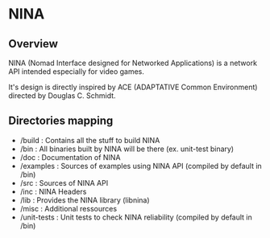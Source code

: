 NINA
====

Overview
--------

NINA (Nomad Interface designed for Networked Applications)
is a network API intended especially for video games.

It's design is directly inspired by ACE (ADAPTATIVE Common Environment)
directed by Douglas C. Schmidt.

Directories mapping
-------------------

- /build      : Contains all the stuff to build NINA
- /bin        : All binaries built by NINA will be there (ex. unit-test binary)
- /doc        : Documentation of NINA
- /examples   : Sources of examples using NINA API (compiled by default in /bin)
- /src        : Sources of NINA API
- /inc        : NINA Headers
- /lib        : Provides the NINA library (libnina)
- /misc       : Additional ressources
- /unit-tests : Unit tests to check NINA reliability (compiled by default in /bin)

